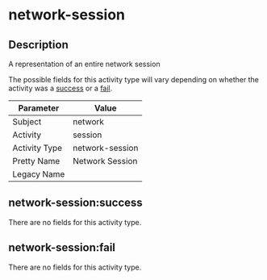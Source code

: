 network-session
===============

Description
-----------
A representation of an entire network session

The possible fields for this activity type will vary depending on whether the activity was a [success](#network-sessionsuccess) or a [fail](#network-sessionfail).

| Parameter     | Value           |
| ------------- | --------------- |
| Subject       | network         |
| Activity      | session         |
| Activity Type | network-session |
| Pretty Name   | Network Session |
| Legacy Name   |                 |

network-session:success
-----------------------

There are no fields for this activity type.


network-session:fail
--------------------

There are no fields for this activity type.
